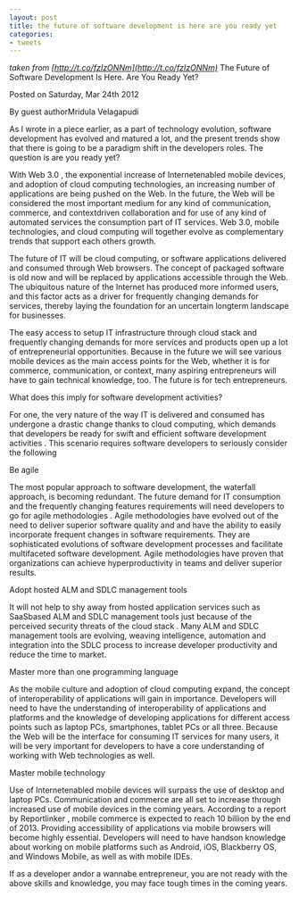 ```yaml
---
layout: post
title: the future of software development is here are you ready yet
categories:
- tweets
---
```

*taken from [http://t.co/fzIzONNm](http://t.co/fzIzONNm)*
The Future of Software Development Is Here. Are You Ready Yet?

Posted on Saturday, Mar 24th 2012

By guest authorMridula Velagapudi

As I wrote in a piece earlier, as a part of technology evolution, software development has evolved and matured a lot, and the present trends show that there is going to be a paradigm shift in the developers roles. The question is are you ready yet?

With Web 3.0 , the exponential increase of Internetenabled mobile devices, and adoption of cloud computing technologies, an increasing number of applications are being pushed on the Web. In the future, the Web will be considered the most important medium for any kind of communication, commerce, and contextdriven collaboration and for use of any kind of automated services the consumption part of IT services. Web 3.0, mobile technologies, and cloud computing will together evolve as complementary trends that support each others growth.

The future of IT will be cloud computing, or software applications delivered and consumed through Web browsers. The concept of packaged software is old now and will be replaced by applications accessible through the Web. The ubiquitous nature of the Internet has produced more informed users, and this factor acts as a driver for frequently changing demands for services, thereby laying the foundation for an uncertain longterm landscape for businesses.

The easy access to setup IT infrastructure through cloud stack and frequently changing demands for more services and products open up a lot of entrepreneurial opportunities. Because in the future we will see various mobile devices as the main access points for the Web, whether it is for commerce, communication, or context, many aspiring entrepreneurs will have to gain technical knowledge, too. The future is for tech entrepreneurs.

What does this imply for software development activities?

For one, the very nature of the way IT is delivered and consumed has undergone a drastic change thanks to cloud computing, which demands that developers be ready for swift and efficient software development activities . This scenario requires software developers to seriously consider the following

Be agile

The most popular approach to software development, the waterfall approach, is becoming redundant. The future demand for IT consumption and the frequently changing features requirements will need developers to go for agile methodologies . Agile methodologies have evolved out of the need to deliver superior software quality and and have the ability to easily incorporate frequent changes in software requirements. They are sophisticated evolutions of software development processes and facilitate multifaceted software development. Agile methodologies have proven that organizations can achieve hyperproductivity in teams and deliver superior results.

Adopt hosted ALM and SDLC management tools

It will not help to shy away from hosted application services such as SaaSbased ALM and SDLC management tools just because of the perceived security threats of the cloud stack . Many ALM and SDLC management tools are evolving, weaving intelligence, automation and integration into the SDLC process to increase developer productivity and reduce the time to market.

Master more than one programming language

As the mobile culture and adoption of cloud computing expand, the concept of interoperability of applications will gain in importance. Developers will need to have the understanding of interoperability of applications and platforms and the knowledge of developing applications for different access points such as laptop PCs, smartphones, tablet PCs or all three. Because the Web will be the interface for consuming IT services for many users, it will be very important for developers to have a core understanding of working with Web technologies as well.

Master mobile technology

Use of Internetenabled mobile devices will surpass the use of desktop and laptop PCs. Communication and commerce are all set to increase through increased use of mobile devices in the coming years. According to a report by Reportlinker , mobile commerce is expected to reach 10 billion by the end of 2013. Providing accessibility of applications via mobile browsers will become highly essential. Developers will need to have handson knowledge about working on mobile platforms such as Android, iOS, Blackberry OS, and Windows Mobile, as well as with mobile IDEs.

If as a developer andor a wannabe entrepreneur, you are not ready with the above skills and knowledge, you may face tough times in the coming years.


